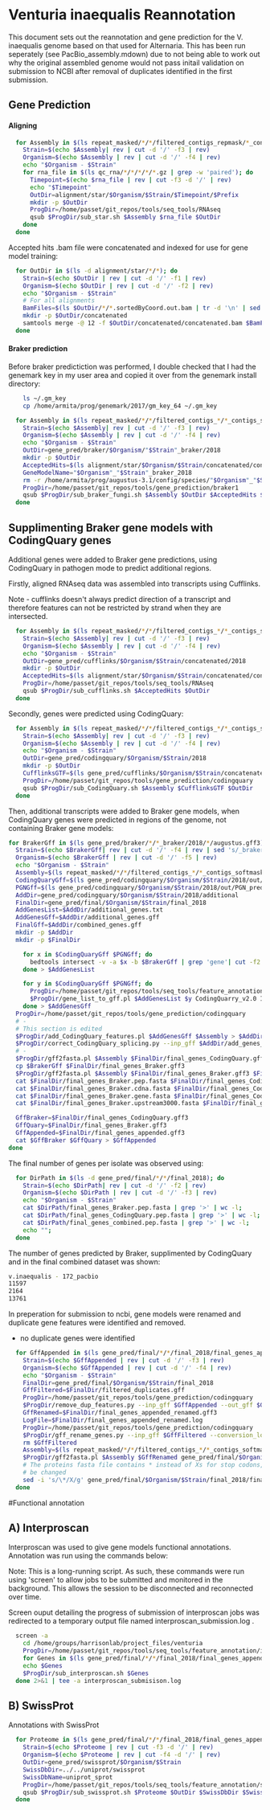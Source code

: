 # Venturia inaequalis Reannotation

This document sets out the reannotation and gene prediction for the V. inaequalis genome based on that used for Alternaria. This has been run seperately (see PacBio_assembly.mdown) due to not being able to work out why the original assembled genome would not pass initail validation on submission to NCBI after removal of duplicates identified in the first submission.

## Gene Prediction


#### Aligning



```bash
  for Assembly in $(ls repeat_masked/*/*/filtered_contigs_repmask/*_contigs_unmasked.fa | grep -w '172_pacbio'); do
    Strain=$(echo $Assembly| rev | cut -d '/' -f3 | rev)
    Organism=$(echo $Assembly | rev | cut -d '/' -f4 | rev)
    echo "$Organism - $Strain"
    for rna_file in $(ls qc_rna/*/*/*/*/*.gz | grep -w 'paired'); do
      Timepoint=$(echo $rna_file | rev | cut -f3 -d '/' | rev)
      echo "$Timepoint"
      OutDir=alignment/star/$Organism/$Strain/$Timepoint/$Prefix
      mkdir -p $OutDir
      ProgDir=/home/passet/git_repos/tools/seq_tools/RNAseq
      qsub $ProgDir/sub_star.sh $Assembly $rna_file $OutDir
    done
  done
```


Accepted hits .bam file were concatenated and indexed for use for gene model training:

```bash
  for OutDir in $(ls -d alignment/star/*/*); do
    Strain=$(echo $OutDir | rev | cut -d '/' -f1 | rev)
    Organism=$(echo $OutDir | rev | cut -d '/' -f2 | rev)
    echo "$Organism - $Strain"
    # For all alignments
    BamFiles=$(ls $OutDir/*/*.sortedByCoord.out.bam | tr -d '\n' | sed 's/.bam/.bam /g')
    mkdir -p $OutDir/concatenated
    samtools merge -@ 12 -f $OutDir/concatenated/concatenated.bam $BamFiles
  done
```

#### Braker prediction

Before braker predictiction was performed, I double checked that I had the
genemark key in my user area and copied it over from the genemark install
directory:

```bash
	ls ~/.gm_key
	cp /home/armita/prog/genemark/2017/gm_key_64 ~/.gm_key
```


```bash
  for Assembly in $(ls repeat_masked/*/*/filtered_contigs_*/*_contigs_softmasked.fa | grep '172_pacbio'); do
    Strain=$(echo $Assembly| rev | cut -d '/' -f3 | rev)
    Organism=$(echo $Assembly | rev | cut -d '/' -f4 | rev)
    echo "$Organism - $Strain"
    OutDir=gene_pred/braker/$Organism/"$Strain"_braker/2018
    mkdir -p $OutDir
    AcceptedHits=$(ls alignment/star/$Organism/$Strain/concatenated/concatenated.bam)
    GeneModelName="$Organism"_"$Strain"_braker_2018
    rm -r /home/armita/prog/augustus-3.1/config/species/"$Organism"_"$Strain"_braker_2018
    ProgDir=/home/passet/git_repos/tools/gene_prediction/braker1
    qsub $ProgDir/sub_braker_fungi.sh $Assembly $OutDir $AcceptedHits $GeneModelName
  done
```


## Supplimenting Braker gene models with CodingQuary genes

Additional genes were added to Braker gene predictions, using CodingQuary in
pathogen mode to predict additional regions.

Firstly, aligned RNAseq data was assembled into transcripts using Cufflinks.

Note - cufflinks doesn't always predict direction of a transcript and
therefore features can not be restricted by strand when they are intersected.

```bash
  for Assembly in $(ls repeat_masked/*/*/filtered_contigs_*/*_contigs_softmasked.fa | grep "172_pacbio"); do
    Strain=$(echo $Assembly| rev | cut -d '/' -f3 | rev)
    Organism=$(echo $Assembly | rev | cut -d '/' -f4 | rev)
    echo "$Organism - $Strain"
    OutDir=gene_pred/cufflinks/$Organism/$Strain/concatenated/2018
    mkdir -p $OutDir
    AcceptedHits=$(ls alignment/star/$Organism/$Strain/concatenated/concatenated.bam)
    ProgDir=/home/passet/git_repos/tools/seq_tools/RNAseq
    qsub $ProgDir/sub_cufflinks.sh $AcceptedHits $OutDir
  done
```


Secondly, genes were predicted using CodingQuary:

```bash
  for Assembly in $(ls repeat_masked/*/*/filtered_contigs_*/*_contigs_softmasked.fa | grep "172_pacbio"); do
    Strain=$(echo $Assembly| rev | cut -d '/' -f3 | rev)
    Organism=$(echo $Assembly | rev | cut -d '/' -f4 | rev)
    echo "$Organism - $Strain"
    OutDir=gene_pred/codingquary/$Organism/$Strain/2018
    mkdir -p $OutDir
    CufflinksGTF=$(ls gene_pred/cufflinks/$Organism/$Strain/concatenated/2018/transcripts.gtf)
    ProgDir=/home/passet/git_repos/tools/gene_prediction/codingquary
    qsub $ProgDir/sub_CodingQuary.sh $Assembly $CufflinksGTF $OutDir
  done
```


Then, additional transcripts were added to Braker gene models, when CodingQuary
genes were predicted in regions of the genome, not containing Braker gene
models:

```bash
for BrakerGff in $(ls gene_pred/braker/*/*_braker/2018/*/augustus.gff3); do
  Strain=$(echo $BrakerGff| rev | cut -d '/' -f4 | rev | sed 's/_braker_new//g' | sed 's/_braker_pacbio//g' | sed 's/_braker//g')
  Organism=$(echo $BrakerGff | rev | cut -d '/' -f5 | rev)
  echo "$Organism - $Strain"
  Assembly=$(ls repeat_masked/*/*/filtered_contigs_*/*_contigs_softmasked.fa | grep "172_pacbio")
  CodingQuaryGff=$(ls gene_pred/codingquary/$Organism/$Strain/2018/out/PredictedPass.gff3)
  PGNGff=$(ls gene_pred/codingquary/$Organism/$Strain/2018/out/PGN_predictedPass.gff3)
  AddDir=gene_pred/codingquary/$Organism/$Strain/2018/additional
  FinalDir=gene_pred/final/$Organism/$Strain/final_2018
  AddGenesList=$AddDir/additional_genes.txt
  AddGenesGff=$AddDir/additional_genes.gff
  FinalGff=$AddDir/combined_genes.gff
  mkdir -p $AddDir
  mkdir -p $FinalDir

    for x in $CodingQuaryGff $PGNGff; do
      bedtools intersect -v -a $x -b $BrakerGff | grep 'gene'| cut -f2 -d'=' | cut -f1 -d';'
    done > $AddGenesList

    for y in $CodingQuaryGff $PGNGff; do
      ProgDir=/home/passet/git_repos/tools/seq_tools/feature_annotation
      $ProgDir/gene_list_to_gff.pl $AddGenesList $y CodingQuarry_v2.0 ID CodingQuary
    done > $AddGenesGff
  ProgDir=/home/passet/git_repos/tools/gene_prediction/codingquary
  # -
  # This section is edited
  $ProgDir/add_CodingQuary_features.pl $AddGenesGff $Assembly > $AddDir/add_genes_CodingQuary_unspliced.gff3
  $ProgDir/correct_CodingQuary_splicing.py --inp_gff $AddDir/add_genes_CodingQuary_unspliced.gff3 > $FinalDir/final_genes_CodingQuary.gff3
  # -
  $ProgDir/gff2fasta.pl $Assembly $FinalDir/final_genes_CodingQuary.gff3 $FinalDir/final_genes_CodingQuary
  cp $BrakerGff $FinalDir/final_genes_Braker.gff3
  $ProgDir/gff2fasta.pl $Assembly $FinalDir/final_genes_Braker.gff3 $FinalDir/final_genes_Braker
  cat $FinalDir/final_genes_Braker.pep.fasta $FinalDir/final_genes_CodingQuary.pep.fasta | sed -r 's/\*/X/g' > $FinalDir/final_genes_combined.pep.fasta
  cat $FinalDir/final_genes_Braker.cdna.fasta $FinalDir/final_genes_CodingQuary.cdna.fasta > $FinalDir/final_genes_combined.cdna.fasta
  cat $FinalDir/final_genes_Braker.gene.fasta $FinalDir/final_genes_CodingQuary.gene.fasta > $FinalDir/final_genes_combined.gene.fasta
  cat $FinalDir/final_genes_Braker.upstream3000.fasta $FinalDir/final_genes_CodingQuary.upstream3000.fasta > $FinalDir/final_genes_combined.upstream3000.fasta

  GffBraker=$FinalDir/final_genes_CodingQuary.gff3
  GffQuary=$FinalDir/final_genes_Braker.gff3
  GffAppended=$FinalDir/final_genes_appended.gff3
  cat $GffBraker $GffQuary > $GffAppended
done
```


The final number of genes per isolate was observed using:
```bash
  for DirPath in $(ls -d gene_pred/final/*/*/final_2018); do
    Strain=$(echo $DirPath| rev | cut -d '/' -f2 | rev)
    Organism=$(echo $DirPath | rev | cut -d '/' -f3 | rev)
    echo "$Organism - $Strain"
    cat $DirPath/final_genes_Braker.pep.fasta | grep '>' | wc -l;
    cat $DirPath/final_genes_CodingQuary.pep.fasta | grep '>' | wc -l;
    cat $DirPath/final_genes_combined.pep.fasta | grep '>' | wc -l;
    echo "";
  done
```

The number of genes predicted by Braker, supplimented by CodingQuary and in the
final combined dataset was shown:
```bash
v.inaequalis - 172_pacbio
11597
2164
13761
```



In preperation for submission to ncbi, gene models were renamed and duplicate gene features were identified and removed.
 * no duplicate genes were identified


```bash
  for GffAppended in $(ls gene_pred/final/*/*/final_2018/final_genes_appended.gff3); do
    Strain=$(echo $GffAppended | rev | cut -d '/' -f3 | rev)
    Organism=$(echo $GffAppended | rev | cut -d '/' -f4 | rev)
    echo "$Organism - $Strain"
    FinalDir=gene_pred/final/$Organism/$Strain/final_2018
    GffFiltered=$FinalDir/filtered_duplicates.gff
    ProgDir=/home/passet/git_repos/tools/gene_prediction/codingquary
    $ProgDir/remove_dup_features.py --inp_gff $GffAppended --out_gff $GffFiltered
    GffRenamed=$FinalDir/final_genes_appended_renamed.gff3
    LogFile=$FinalDir/final_genes_appended_renamed.log
    ProgDir=/home/passet/git_repos/tools/gene_prediction/codingquary
    $ProgDir/gff_rename_genes.py --inp_gff $GffFiltered --conversion_log $LogFile > $GffRenamed
    rm $GffFiltered
    Assembly=$(ls repeat_masked/*/*/filtered_contigs_*/*_contigs_softmasked.fa | grep "172_pacbio")
    $ProgDir/gff2fasta.pl $Assembly $GffRenamed gene_pred/final/$Organism/$Strain/final_2018/final_genes_appended_renamed
    # The proteins fasta file contains * instead of Xs for stop codons, these should
    # be changed
    sed -i 's/\*/X/g' gene_pred/final/$Organism/$Strain/final_2018/final_genes_appended_renamed.pep.fasta
  done
```

#Functional annotation

## A) Interproscan

Interproscan was used to give gene models functional annotations.
Annotation was run using the commands below:

Note: This is a long-running script. As such, these commands were run using
'screen' to allow jobs to be submitted and monitored in the background.
This allows the session to be disconnected and reconnected over time.

Screen ouput detailing the progress of submission of interproscan jobs
was redirected to a temporary output file named interproscan_submission.log .

```bash
  screen -a
    cd /home/groups/harrisonlab/project_files/venturia
    ProgDir=/home/passet/git_repos/tools/seq_tools/feature_annotation/interproscan
    for Genes in $(ls gene_pred/final/*/*/final_2018/final_genes_appended_renamed.pep.fasta | grep -w "172_pacbio"); do
    echo $Genes
    $ProgDir/sub_interproscan.sh $Genes
  done 2>&1 | tee -a interproscan_submisison.log
```

<!--
Following interproscan annotation split files were combined using the following
commands:

```bash
  ProgDir=/home/passet/git_repos/tools/seq_tools/feature_annotation/interproscan
  for Proteins in $(ls gene_pred/final/v.inaequalis/172_pacbio/final/final_genes_appended_renamed.pep.fasta | grep -w "172_pacbio"); do
    Strain=$(echo $Proteins | rev | cut -d '/' -f3 | rev)
    Organism=$(echo $Proteins | rev | cut -d '/' -f4 | rev)
    echo "$Organism - $Strain"
    echo $Strain
    InterProRaw=gene_pred/interproscan/$Organism/$Strain/raw
    $ProgDir/append_interpro.sh $Proteins $InterProRaw
  done
```
-->

## B) SwissProt

Annotations with SwissProt
```bash
  for Proteome in $(ls gene_pred/final/*/*/final_2018/final_genes_appended_renamed.pep.fasta | grep -w "172_pacbio"); do
    Strain=$(echo $Proteome | rev | cut -f3 -d '/' | rev)
    Organism=$(echo $Proteome | rev | cut -f4 -d '/' | rev)
    OutDir=gene_pred/swissprot/$Organism/$Strain
    SwissDbDir=../../uniprot/swissprot
    SwissDbName=uniprot_sprot
    ProgDir=/home/passet/git_repos/tools/seq_tools/feature_annotation/swissprot
    qsub $ProgDir/sub_swissprot.sh $Proteome $OutDir $SwissDbDir $SwissDbName
  done
```

